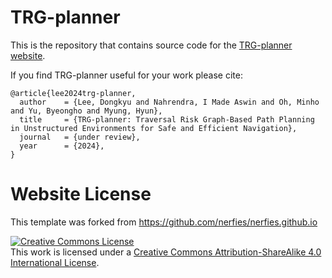 # TRG-planner

This is the repository that contains source code for the [TRG-planner website](https://TRG-planner.github.io).

If you find TRG-planner useful for your work please cite:
```
@article{lee2024trg-planner,
  author    = {Lee, Dongkyu and Nahrendra, I Made Aswin and Oh, Minho and Yu, Byeongho and Myung, Hyun},
  title     = {TRG-planner: Traversal Risk Graph-Based Path Planning in Unstructured Environments for Safe and Efficient Navigation},
  journal   = {under review},
  year      = {2024},
}
```

# Website License
This template was forked from https://github.com/nerfies/nerfies.github.io 

<a rel="license" href="http://creativecommons.org/licenses/by-sa/4.0/"><img alt="Creative Commons License" style="border-width:0" src="https://i.creativecommons.org/l/by-sa/4.0/88x31.png" /></a><br />This work is licensed under a <a rel="license" href="http://creativecommons.org/licenses/by-sa/4.0/">Creative Commons Attribution-ShareAlike 4.0 International License</a>.
